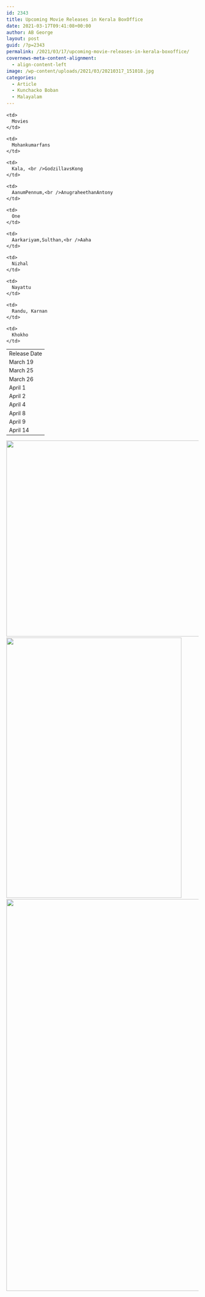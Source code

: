 ```yaml
---
id: 2343
title: Upcoming Movie Releases in Kerala BoxOffice
date: 2021-03-17T09:41:08+00:00
author: AB George
layout: post
guid: /?p=2343
permalink: /2021/03/17/upcoming-movie-releases-in-kerala-boxoffice/
covernews-meta-content-alignment:
  - align-content-left
image: /wp-content/uploads/2021/03/20210317_151018.jpg
categories:
  - Article
  - Kunchacko Boban
  - Malayalam
---
```

 

<table>
  <tr>
    <td>
      Release Date
    </td>
    
    <td>
      Movies
    </td>
  </tr>
  
  <tr>
    <td>
      March 19
    </td>
    
    <td>
      Mohankumarfans
    </td>
  </tr>
  
  <tr>
    <td>
      March 25
    </td>
    
    <td>
      Kala, <br />GodzillavsKong
    </td>
  </tr>
  
  <tr>
    <td>
      March 26
    </td>
    
    <td>
      AanumPennum,<br />AnugraheethanAntony
    </td>
  </tr>
  
  <tr>
    <td>
      April 1
    </td>
    
    <td>
      One
    </td>
  </tr>
  
  <tr>
    <td>
      April 2
    </td>
    
    <td>
      Aarkariyam,Sulthan,<br />Aaha
    </td>
  </tr>
  
  <tr>
    <td>
      April 4
    </td>
    
    <td>
      Nizhal
    </td>
  </tr>
  
  <tr>
    <td>
      April 8
    </td>
    
    <td>
      Nayattu
    </td>
  </tr>
  
  <tr>
    <td>
      April 9
    </td>
    
    <td>
      Randu, Karnan
    </td>
  </tr>
  
  <tr>
    <td>
      April 14
    </td>
    
    <td>
      Khokho
    </td>
  </tr>
</table> 

<img loading="lazy" width="1024" height="512" src="/wp-content/uploads/2021/03/20210317_151735-1024x512.jpg" alt="" class="wp-image-2346" srcset="/wp-content/uploads/2021/03/20210317_151735-1024x512.jpg 1024w, /wp-content/uploads/2021/03/20210317_151735-300x150.jpg 300w, /wp-content/uploads/2021/03/20210317_151735-768x384.jpg 768w, /wp-content/uploads/2021/03/20210317_151735.jpg 1080w" sizes="(max-width: 1024px) 100vw, 1024px" />  <img loading="lazy" width="459" height="680" src="/wp-content/uploads/2021/03/20210317_151819.jpg" alt="" class="wp-image-2347" srcset="/wp-content/uploads/2021/03/20210317_151819.jpg 459w, /wp-content/uploads/2021/03/20210317_151819-203x300.jpg 203w" sizes="(max-width: 459px) 100vw, 459px" /> <img loading="lazy" width="505" height="1024" src="/wp-content/uploads/2021/03/20210317_151852.jpg" alt="" class="wp-image-2348" srcset="/wp-content/uploads/2021/03/20210317_151852.jpg 505w, /wp-content/uploads/2021/03/20210317_151852-148x300.jpg 148w" sizes="(max-width: 505px) 100vw, 505px" />